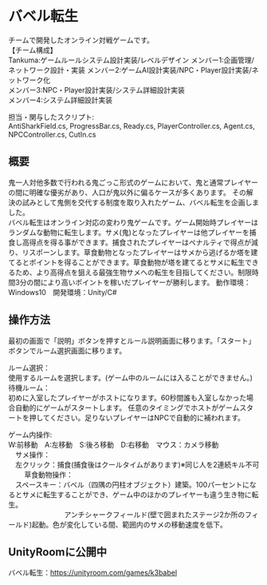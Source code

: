 # バベル転生
チームで開発したオンライン対戦ゲームです。  
【チーム構成】  
Tankuma:ゲームルールシステム設計実装/レベルデザイン
メンバー1:企画管理/ネットワーク設計・実装
メンバー2:ゲームAI設計実装/NPC・Player設計実装/ネットワーク化  
メンバー3:NPC・Player設計実装/システム詳細設計実装    
メンバー4:システム詳細設計実装    

担当・関与したスクリプト:  
AntiSharkField.cs, ProgressBar.cs, Ready.cs, PlayerController.cs, Agent.cs, NPCController.cs, CutIn.cs

## 概要
鬼一人対他多数で行われる鬼ごっこ形式のゲームにおいて、鬼と通常プレイヤーの間に明確な優劣があり、人口が鬼以外に偏るケースが多くあります。
その解決の試みとして鬼側を交代する制度を取り入れたゲーム、バベル転生を企画しました。  
バベル転生はオンライン対応の変わり鬼ゲームです。ゲーム開始時プレイヤーはランダムな動物に転生します。サメ(鬼)となったプレイヤーは他プレイヤーを捕食し高得点を得る事ができます。捕食されたプレイヤーはペナルティで得点が減り、リスポーンします。草食動物となったプレイヤーはサメから逃げるか塔を建てるとポイントを得ることができます。草食動物が塔を建てるとサメに転生できるため、より高得点を狙える最強生物サメへの転生を目指してください。制限時間3分の間により高いポイントを稼いだプレイヤーが勝利します。
動作環境：Windows10　開発環境：Unity/C#  

## 操作方法
最初の画面で「説明」ボタンを押すとルール説明画面に移ります。「スタート」ボタンでルーム選択画面に移ります。

ルーム選択：  
使用するルームを選択します。(ゲーム中のルームには入ることができません。)  
待機ルーム：  
初めに入室したプレイヤーがホストになります。60秒間誰も入室しなかった場合自動的にゲームがスタートします。
任意のタイミングでホストがゲームスタートを押してください。足りないプレイヤーはNPCで自動的に補われます。  

ゲーム内操作:  
W:前移動　A:左移動　S:後ろ移動　D:右移動　マウス：カメラ移動  
　サメ操作：  
　左クリック：捕食(捕食後はクールタイムがあります)※同じ人を2連続キル不可  
　
　草食動物操作：  
　スペースキー：バベル（四隅の円柱オブジェクト）建築。100パーセントになるとサメに転生することができ、ゲーム中のほかのプレイヤーも違う生き物に転生。  
　　　　　　　　アンチシャークフィールド(壁で囲まれたステージ2か所のフィールド)起動。色が変化している間、範囲内のサメの移動速度を低下。 

## UnityRoomに公開中
バベル転生：<https://unityroom.com/games/k3babel>
